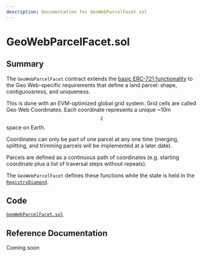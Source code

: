 ```yaml
---
description: Documentation for GeoWebParcelFacet.sol
---
```


# GeoWebParcelFacet.sol

## Summary

The `GeoWebParcelFacet` contract extends the [basic ERC-721 functionality](erc721facet.md) to the Geo Web-specific requirements that define a land parcel: shape, contiguousness, and uniqueness.

This is done with an EVM-optimized global grid system. Grid cells are called Geo Web Coordinates. Each coordinate represents a unique \~10m$$^2$$ space on Earth.&#x20;

Coordinates can only be part of one parcel at any one time (merging, splitting, and trimming parcels will be implemented at a later date).

Parcels are defined as a continuous path of coordinates (e.g. starting coordinate plus a list of traversal steps without repeats).

The `GeoWebParcelFacet` defines these functions while the state is held in the [`RegistryDiamond`](./).

## Code

[`GeoWebParcelFacet.sol`](https://github.com/Geo-Web-Project/core-contracts/blob/main/contracts/registry/facets/GeoWebParcelFacet.sol)

## Reference Documentation

Coming soon
